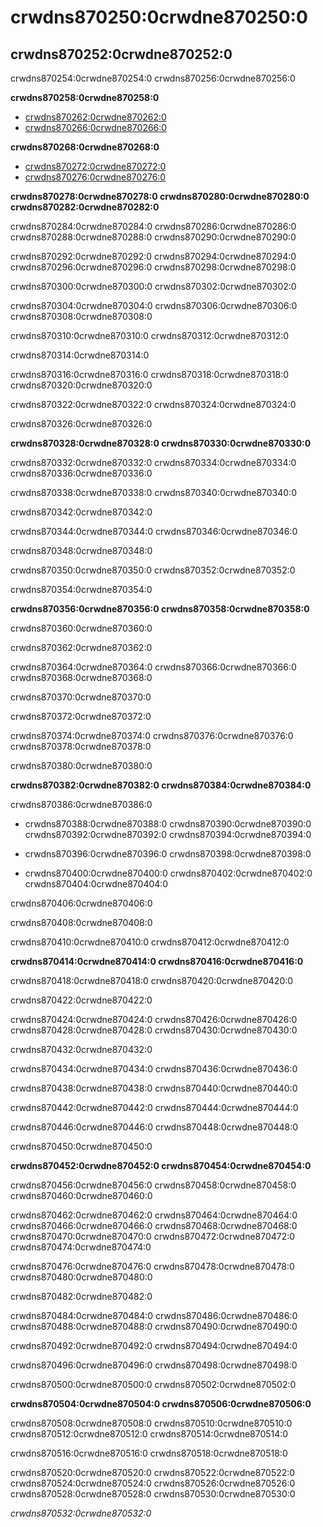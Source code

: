 # crwdns870250:0crwdne870250:0

## crwdns870252:0crwdne870252:0

crwdns870254:0crwdne870254:0 crwdns870256:0crwdne870256:0

**crwdns870258:0crwdne870258:0**
* [crwdns870262:0crwdne870262:0](crwdns870260:0crwdne870260:0)
* [crwdns870266:0crwdne870266:0](crwdns870264:0%5Ecrwdnd870264:0%7Ccrwdnd870264:0%5Ecrwdnd870264:0%7Ccrwdnd870264:0%5Ecrwdne870264:0)

**crwdns870268:0crwdne870268:0**
* [crwdns870272:0crwdne870272:0](crwdns870270:0crwdne870270:0)
* [crwdns870276:0crwdne870276:0](crwdns870274:0crwdne870274:0)

**crwdns870278:0crwdne870278:0 crwdns870280:0crwdne870280:0 crwdns870282:0crwdne870282:0**

crwdns870284:0crwdne870284:0 crwdns870286:0crwdne870286:0 crwdns870288:0crwdne870288:0 crwdns870290:0crwdne870290:0

crwdns870292:0crwdne870292:0 crwdns870294:0crwdne870294:0 crwdns870296:0crwdne870296:0 crwdns870298:0crwdne870298:0

crwdns870300:0crwdne870300:0 crwdns870302:0crwdne870302:0

crwdns870304:0crwdne870304:0 crwdns870306:0crwdne870306:0 crwdns870308:0crwdne870308:0

crwdns870310:0crwdne870310:0 crwdns870312:0crwdne870312:0

crwdns870314:0crwdne870314:0


crwdns870316:0crwdne870316:0 crwdns870318:0crwdne870318:0 crwdns870320:0crwdne870320:0

crwdns870322:0crwdne870322:0 crwdns870324:0crwdne870324:0

crwdns870326:0crwdne870326:0


**crwdns870328:0crwdne870328:0 crwdns870330:0crwdne870330:0**

crwdns870332:0crwdne870332:0 crwdns870334:0crwdne870334:0 crwdns870336:0crwdne870336:0

crwdns870338:0crwdne870338:0 crwdns870340:0crwdne870340:0

crwdns870342:0crwdne870342:0

crwdns870344:0crwdne870344:0 crwdns870346:0crwdne870346:0

crwdns870348:0crwdne870348:0

crwdns870350:0crwdne870350:0 crwdns870352:0crwdne870352:0

crwdns870354:0crwdne870354:0


**crwdns870356:0crwdne870356:0 crwdns870358:0crwdne870358:0**

crwdns870360:0crwdne870360:0

crwdns870362:0crwdne870362:0

crwdns870364:0crwdne870364:0 crwdns870366:0crwdne870366:0 crwdns870368:0crwdne870368:0

crwdns870370:0crwdne870370:0

crwdns870372:0crwdne870372:0

crwdns870374:0crwdne870374:0 crwdns870376:0crwdne870376:0 crwdns870378:0crwdne870378:0

crwdns870380:0crwdne870380:0


**crwdns870382:0crwdne870382:0 crwdns870384:0crwdne870384:0**

crwdns870386:0crwdne870386:0

* crwdns870388:0crwdne870388:0 crwdns870390:0crwdne870390:0 crwdns870392:0crwdne870392:0 crwdns870394:0crwdne870394:0

* crwdns870396:0crwdne870396:0 crwdns870398:0crwdne870398:0

* crwdns870400:0crwdne870400:0 crwdns870402:0crwdne870402:0 crwdns870404:0crwdne870404:0

crwdns870406:0crwdne870406:0

crwdns870408:0crwdne870408:0

crwdns870410:0crwdne870410:0 crwdns870412:0crwdne870412:0


**crwdns870414:0crwdne870414:0 crwdns870416:0crwdne870416:0**

crwdns870418:0crwdne870418:0 crwdns870420:0crwdne870420:0

crwdns870422:0crwdne870422:0

crwdns870424:0crwdne870424:0 crwdns870426:0crwdne870426:0 crwdns870428:0crwdne870428:0 crwdns870430:0crwdne870430:0

crwdns870432:0crwdne870432:0

crwdns870434:0crwdne870434:0 crwdns870436:0crwdne870436:0

crwdns870438:0crwdne870438:0 crwdns870440:0crwdne870440:0

crwdns870442:0crwdne870442:0 crwdns870444:0crwdne870444:0

crwdns870446:0crwdne870446:0 crwdns870448:0crwdne870448:0

crwdns870450:0crwdne870450:0


**crwdns870452:0crwdne870452:0 crwdns870454:0crwdne870454:0**

crwdns870456:0crwdne870456:0 crwdns870458:0crwdne870458:0 crwdns870460:0crwdne870460:0

crwdns870462:0crwdne870462:0 crwdns870464:0crwdne870464:0 crwdns870466:0crwdne870466:0 crwdns870468:0crwdne870468:0 crwdns870470:0crwdne870470:0 crwdns870472:0crwdne870472:0 crwdns870474:0crwdne870474:0

crwdns870476:0crwdne870476:0 crwdns870478:0crwdne870478:0 crwdns870480:0crwdne870480:0

crwdns870482:0crwdne870482:0

crwdns870484:0crwdne870484:0 crwdns870486:0crwdne870486:0 crwdns870488:0crwdne870488:0 crwdns870490:0crwdne870490:0


crwdns870492:0crwdne870492:0 crwdns870494:0crwdne870494:0

crwdns870496:0crwdne870496:0 crwdns870498:0crwdne870498:0

crwdns870500:0crwdne870500:0 crwdns870502:0crwdne870502:0



**crwdns870504:0crwdne870504:0 crwdns870506:0crwdne870506:0**

crwdns870508:0crwdne870508:0 crwdns870510:0crwdne870510:0 crwdns870512:0crwdne870512:0 crwdns870514:0crwdne870514:0

crwdns870516:0crwdne870516:0 crwdns870518:0crwdne870518:0

crwdns870520:0crwdne870520:0 crwdns870522:0crwdne870522:0 crwdns870524:0crwdne870524:0 crwdns870526:0crwdne870526:0 crwdns870528:0crwdne870528:0 crwdns870530:0crwdne870530:0

*crwdns870532:0crwdne870532:0*

